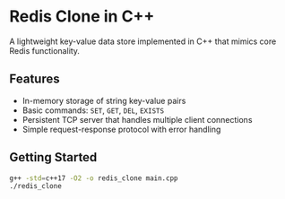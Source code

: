 # Redis Clone in C++

A lightweight key-value data store implemented in C++ that mimics core Redis functionality.

## Features
- In-memory storage of string key-value pairs
- Basic commands: `SET`, `GET`, `DEL`, `EXISTS`
- Persistent TCP server that handles multiple client connections
- Simple request-response protocol with error handling

## Getting Started
```bash
g++ -std=c++17 -O2 -o redis_clone main.cpp
./redis_clone

